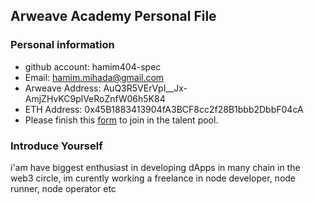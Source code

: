 ## Arweave Academy Personal File

### Personal information

- github account: hamim404-spec 
- Email: hamim.mihada@gmail.com 
- Arweave Address: AuQ3R5VErVpI__Jx-AmjZHvKC9plVeRoZnfW06h5K84
- ETH Address: 0x45B1883413904fA3BCF8cc2f28B1bbb2DbbF04cA
- Please finish this [form](https://docs.google.com/forms/d/e/1FAIpQLSfWA5fIIcBgmRppm3jNz5vmf9Mai_QMVil-2pO4r7YKn_Zhtw/viewform?usp=sf_link) to join in the talent pool.

### Introduce Yourself
 i'am have biggest enthusiast in developing dApps in many chain in the web3 circle, im curently working a freelance in node developer, node runner, node operator etc
